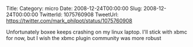 Title: 
Category: micro
Date: 2008-12-24T00:00:00
Slug: 2008-12-24T00:00:00
TwitterId: 1075760908
TweetUrl: https://twitter.com/mark_philpot/status/1075760908

Unfortunately boxee keeps crashing on my linux laptop. I'll stick with xbmc for now, but I wish the xbmc plugin community was more robust